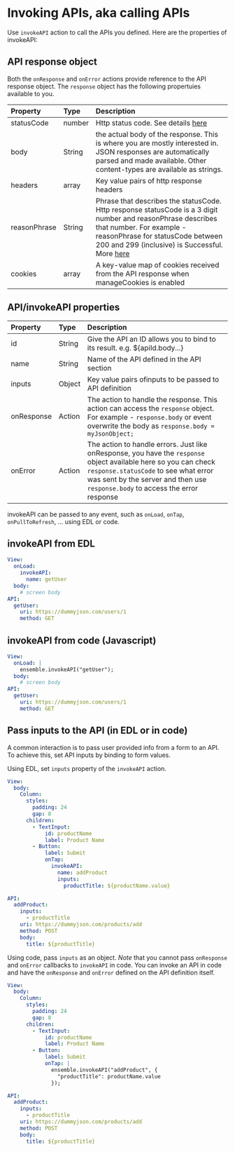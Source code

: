 # Invoking APIs, aka calling APIs

Use `invokeAPI` action to call the APIs you defined. Here are the properties of invokeAPI:

## API response object 
Both the `onResponse` and `onError` actions provide reference to the API response object. The `response` object has the following propertuies available to you.

| Property   | Type   | Description                                                                |
| :--------- | :----- | :------------------------------------------------------------------------- |
| statusCode         | number | Http status code. See details [here](https://developer.mozilla.org/en-US/docs/Web/HTTP/Status) |
| body       | String | the actual body of the response. This is where you are mostly interested in. JSON responses are automatically parsed and made available. Other content-types are available as strings.                               |
| headers     | array | Key value pairs of http response headers                  |
| reasonPhrase | String | Phrase that describes the statusCode. Http response statusCode is a 3 digit number and reasonPhrase describes that number. For example - reasonPhrase for statusCode between 200 and 299 (inclusive) is Successful. More [here](https://www.ibm.com/docs/en/cics-ts/5.5?topic=concepts-status-codes-reason-phrases)                                         |
| cookies | array | A key-value map of cookies received from the API response when manageCookies is enabled                                         |

## API/invokeAPI properties
| Property   | Type   | Description                                                                |
| :--------- | :----- | :------------------------------------------------------------------------- |
| id         | String | Give the API an ID allows you to bind to its result. e.g. ${apiId.body...} |
| name       | String | Name of the API defined in the API section                                 |
| inputs     | Object | Key value pairs ofinputs to be passed to API definition                    |
| onResponse | Action | The action to handle the response. This action can access the `response` object. For example - `response.body` or event overwrite the body as `response.body = myJsonObject;`                                          |
| onError    | Action | The action to handle errors. Just like onResponse, you have the `response` object available here so you can check `response.statusCode` to see what error was sent by the server and then use `response.body` to access the error response                                                |


invokeAPI can be passed to any event, such as `onLoad`, `onTap`, `onPullToRefresh`, ... using EDL or code.


## invokeAPI from EDL

```yaml
View:
  onLoad:
    invokeAPI:
      name: getUser
  body:
    # screen body
API:
  getUser:
    uri: https://dummyjson.com/users/1
    method: GET
```


## invokeAPI from code (Javascript)

```yaml
View:
  onLoad: |
    ensemble.invokeAPI("getUser");
  body:
    # screen body
API:
  getUser:
    uri: https://dummyjson.com/users/1
    method: GET
```


## Pass inputs to the API (in EDL or in code)

A common interaction is to pass user provided info from a form to an API. To achieve this, set API inputs by binding to form values.

Using EDL, set `inputs` property of the `invokeAPI` action.

```yaml
View:
  body:
    Column:
      styles:
        padding: 24
        gap: 8
      children:
        - TextInput:
            id: productName
            label: Product Name
        - Button:
            label: Submit
            onTap:
              invokeAPI:
                name: addProduct
                inputs:
                  productTitle: ${productName.value}

API:
  addProduct:
    inputs:
      - productTitle
    uri: https://dummyjson.com/products/add
    method: POST
    body: 
      title: ${productTitle}
```


Using code, pass `inputs` as an object. *Note* that you cannot pass `onResponse` and `onError` callbacks to `invokeAPI` in code. You can invoke an API in code and have the `onResponse` and `onError` defined on the API definition itself. 

```yaml
View:
  body:
    Column:
      styles:
        padding: 24
        gap: 8
      children:
        - TextInput:
            id: productName
            label: Product Name
        - Button:
            label: Submit
            onTap: |
              ensemble.invokeAPI("addProduct", {
                "productTitle": productName.value
              });

API:
  addProduct:
    inputs:
      - productTitle
    uri: https://dummyjson.com/products/add
    method: POST
    body: 
      title: ${productTitle}
```
